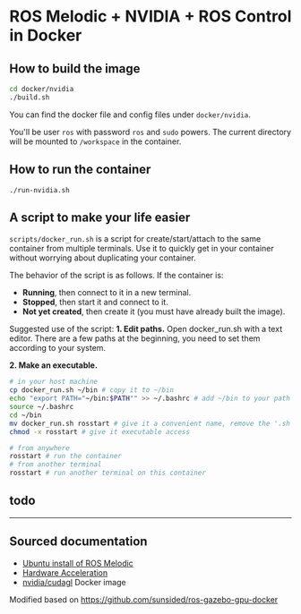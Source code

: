 # ROS Melodic + NVIDIA + ROS Control in Docker

## How to build the image
```bash
cd docker/nvidia
./build.sh
```
You can find the docker file and config files under `docker/nvidia`.

You'll be user `ros` with password `ros` and `sudo` powers. The current directory will be mounted to `/workspace` in the container.

## How to run the container
```
./run-nvidia.sh
```

## A script to make your life easier
`scripts/docker_run.sh` is a script for create/start/attach to the same container from multiple terminals. Use it to quickly get in your container without worrying about duplicating your container.

The behavior of the script is as follows. If the container is:
* **Running**, then connect to it in a new terminal.
* **Stopped**, then start it and connect to it.
* **Not yet created**, then create it (you must have already built the image).

Suggested use of the script:
**1. Edit paths.**
Open docker_run.sh with a text editor. There are a few paths at the beginning, you need to set them according to your system.

**2. Make an executable.**
``` bash
# in your host machine
cp docker_run.sh ~/bin # copy it to ~/bin
echo "export PATH="~/bin:$PATH"" >> ~/.bashrc # add ~/bin to your path
source ~/.bashrc
cd ~/bin
mv docker_run.sh rosstart # give it a convenient name, remove the '.sh' postfix
chmod -x rosstart # give it executable access

# from anywhere
rosstart # run the container
# from another terminal
rosstart # run another terminal on this container
```


## todo
<!-- add to dockerfile: -->


---
## Sourced documentation
- [Ubuntu install of ROS Melodic](http://wiki.ros.org/melodic/Installation/Ubuntu)
- [Hardware Acceleration](http://wiki.ros.org/docker/Tutorials/Hardware%20Acceleration)
- [nvidia/cudagl](https://hub.docker.com/r/nvidia/cudagl/tags?page=1&name=16.04) Docker image

Modified based on https://github.com/sunsided/ros-gazebo-gpu-docker